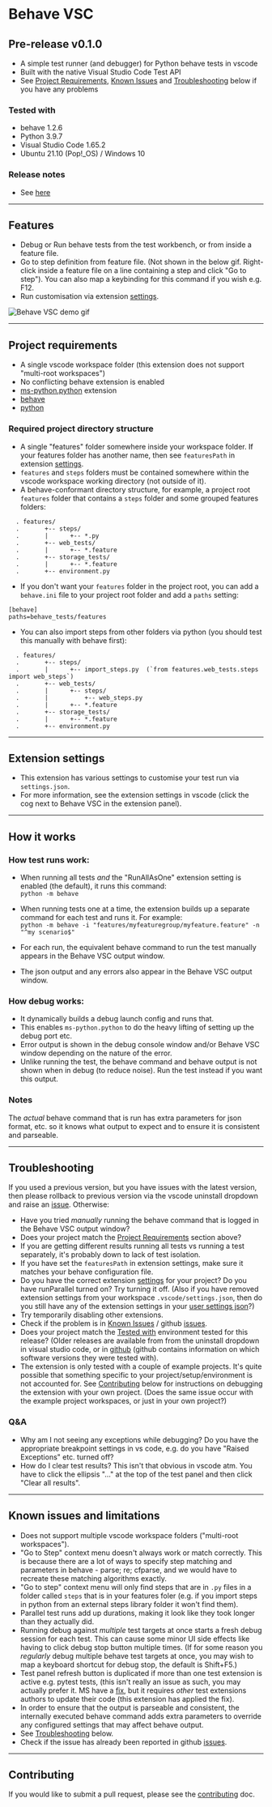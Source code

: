 # Behave VSC 

## Pre-release v0.1.0
- A simple test runner (and debugger) for Python behave tests in vscode
- Built with the native Visual Studio Code Test API  
- See [Project Requirements](#project-requirements), [Known Issues](#known-issues-and-limitations) and [Troubleshooting](#troubleshooting) below if 
you have any problems

### Tested with
- behave 1.2.6
- Python 3.9.7
- Visual Studio Code 1.65.2
- Ubuntu 21.10 (Pop!_OS) / Windows 10

### Release notes
- See [here](https://github.com/jimasp/behave-vsc/releases)

---
## Features

- Debug or Run behave tests from the test workbench, or from inside a feature file.
- Go to step definition from feature file. (Not shown in the below gif. Right-click inside a feature file on a line 
containing a step and click "Go to step"). You can also map a keybinding for this command if you wish e.g. F12.
- Run customisation via extension [settings](#extension-settings).


![Behave VSC demo gif](https://github.com/jimasp/behave-vsc/raw/main/images/behave-vsc.gif)


---
## Project requirements
- A single vscode workspace folder (this extension does not support "multi-root workspaces")
- No conflicting behave extension is enabled
- [ms-python.python](https://marketplace.visualstudio.com/items?itemName=ms-python.python) extension
- [behave](https://behave.readthedocs.io)
- [python](https://www.python.org/) 

### Required project directory structure
- A single "features" folder somewhere inside your workspace folder. If your features folder has another name, then see `featuresPath` 
in extension [settings](#extension-settings).
- `features` and `steps` folders must be contained somewhere within the vscode workspace working directory (not outside of it).
- A behave-conformant directory structure, for example, a project root `features` folder that contains a `steps` folder and some grouped features 
folders:
```  
  . features/  
  .       +-- steps/  
  .       |      +-- *.py  
  .       +-- web_tests/  
  .       |      +-- *.feature  
  .       +-- storage_tests/  
  .       |      +-- *.feature  
  .       +-- environment.py
```
 - If you don't want your `features` folder in the project root, you can add a `behave.ini` file to your project root 
folder and add a `paths` setting:
```
[behave]
paths=behave_tests/features 
```
- You can also import steps from other folders via python (you should test this manually with behave first):
```  
  . features/  
  .       +-- steps/  
  .       |      +-- import_steps.py  (`from features.web_tests.steps import web_steps`)
  .       +-- web_tests/  
  .       |      +-- steps/
  .       |          +-- web_steps.py
  .       |      +-- *.feature  
  .       +-- storage_tests/  
  .       |      +-- *.feature  
  .       +-- environment.py
```

---
## Extension settings

- This extension has various settings to customise your test run via `settings.json`.  
- For more information, see the extension settings in vscode (click the cog next to Behave VSC in the extension panel).

---  
## How it works

### How test runs work:

- When running all tests _and_ the "RunAllAsOne" extension setting is enabled (the default), it runs this command:  
`python -m behave`

- When running tests one at a time, the extension builds up a separate command for each test and runs it. For example:  
`python -m behave -i "features/myfeaturegroup/myfeature.feature" -n "^my scenario$"`

- For each run, the equivalent behave command to run the test manually appears in the Behave VSC output window.
- The json output and any errors also appear in the Behave VSC output window.

### How debug works:

- It dynamically builds a debug launch config and runs that.    
- This enables `ms-python.python` to do the heavy lifting of setting up the debug port etc.
- Error output is shown in the debug console window and/or Behave VSC window depending on the nature of the error.
- Unlike running the test, the behave command and behave output is not shown when in debug (to reduce noise). Run the test instead if you want this 
output.

### Notes

The _actual_ behave command that is run has extra parameters for json format, etc. so it knows what output to expect and to ensure it is 
consistent and parseable.

---
## Troubleshooting
If you used a previous version, but you have issues with the latest version, then please rollback to previous version via the vscode uninstall 
dropdown and raise an [issue](https://github.com/jimasp/behave-vsc/issues). Otherwise:
- Have you tried _manually_ running the behave command that is logged in the Behave VSC output window?
- Does your project match the [Project Requirements](#project-requirements) section above?
- If you are getting different results running all tests vs running a test separately, it's probably down to lack of test isolation.
- If you have set the `featuresPath` in extension settings, make sure it matches your behave configuration file.
- Do you have the correct extension [settings](#extension-settings) for your project? Do you have runParallel turned on? Try turning it off. (Also if 
you have removed extension settings from your 
workspace `.vscode/settings.json`, then do you still have any of the extension settings in your 
[user settings json](https://code.visualstudio.com/docs/getstarted/settings#_settings-file-locations)?)
- Try temporarily disabling other extensions.
- Check if the problem is in [Known Issues](#known-issues-and-limitations) / github [issues](https://github.com/jimasp/behave-vsc/issues).
- Does your project match the [Tested with](#tested-with) environment tested for this release? (Older releases are available from from the uninstall 
dropdown in visual studio code, or in 
[github](https://github.com/jimasp/behave-vsc/releases) (github contains information on which software versions they were tested with).
- The extension is only tested with a couple of example projects. It's quite possible that something specific to your project/setup/environment is 
not accounted for. See [Contributing](#contributing) below for instructions on debugging the extension with your own project. (Does the 
same issue occur with the example project workspaces, or just in your own project?) 
### Q&A
- Why am I not seeing any exceptions while debugging? Do you have the appropriate breakpoint settings in vs code, e.g. do you have 
"Raised Exceptions" etc. turned off?
- How do I clear test results? This isn't that obvious in vscode atm. You have to click the ellipsis "..." at the top of the test panel and then click 
"Clear all results".

---
## Known issues and limitations

- Does not support multiple vscode workspace folders ("multi-root workspaces").
- "Go to Step" context menu doesn't always work or match correctly. This is because there are a lot of ways to specify step matching and parameters 
in behave - parse;  re; cfparse, and we would have to recreate these matching algorithms exactly. 
- "Go to step" context menu will only find steps that are in `.py` files in a folder called `steps` that is in your features foler (e.g. if you 
import steps in python from an external steps library folder it won't find them). 
- Parallel test runs add up durations, making it look like they took longer than they actually did.
- Running debug against _multiple_ test targets at once starts a fresh debug session for each test. This can cause some minor UI side effects like 
having to click debug stop button multiple times. (If for some reason you _regularly_ debug multiple behave test targets at once, you may wish to map 
a keyboard shortcut for debug stop, the default is Shift+F5.) 
- Test panel refresh button is duplicated if more than one test extension is active e.g. pytest tests, (this isn't really an issue as such, you may 
actually prefer it. MS have a [fix](https://github.com/microsoft/vscode/issues/139737), but it requires _other_ test extensions authors to update
their code (this extension has applied the fix).
- In order to ensure that the output is parseable and consistent, the internally executed behave command adds extra parameters to override any 
configured settings that may affect behave output.
- See [Troubleshooting](#troubleshooting) below.
- Check if the issue has already been reported in github [issues](https://github.com/jimasp/behave-vsc/issues).


---
## Contributing

If you would like to submit a pull request, please see the [contributing](CONTRIBUTING.md) doc.

